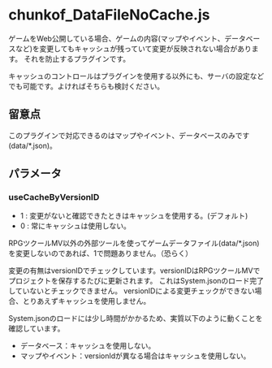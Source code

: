 # chunkof_DataFileNoCache.js

ゲームをWeb公開している場合、ゲームの内容(マップやイベント、データベースなど)を変更してもキャッシュが残っていて変更が反映されない場合があります。
それを防止するプラグインです。

キャッシュのコントロールはプラグインを使用する以外にも、サーバの設定などでも可能です。よければそちらも検討ください。

## 留意点
このプラグインで対応できるのはマップやイベント、データベースのみです(data/\*.json)。

## パラメータ
### useCacheByVersionID
- 1 : 変更がないと確認できたときはキャッシュを使用する。(デフォルト)
- 0 : 常にキャッシュは使用しない。

RPGツクールMV以外の外部ツールを使ってゲームデータファイル(data/\*.json)を変更しないのであれば、1で問題ありません。（恐らく）

変更の有無はversionIDでチェックしています。versionIDはRPGツクールMVでプロジェクトを保存するたびに更新されます。
これはSystem.jsonのロード完了していないとチェックできません。
versionIDによる変更チェックができない場合、とりあえずキャッシュを使用しません。

System.jsonのロードには少し時間がかかるため、実質以下のように動くことを確認しています。

- データベース：キャッシュを使用しない。
- マップやイベント：versionIdが異なる場合はキャッシュを使用しない。
